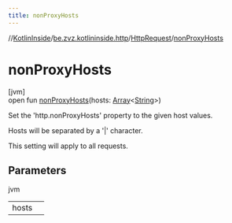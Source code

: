```yaml
---
title: nonProxyHosts
---
```

//[KotlinInside](../../../index.html)/[be.zvz.kotlininside.http](../index.html)/[HttpRequest](index.html)/[nonProxyHosts](non-proxy-hosts.html)



# nonProxyHosts



[jvm]\
open fun [nonProxyHosts](non-proxy-hosts.html)(hosts: [Array](https://kotlinlang.org/api/latest/jvm/stdlib/kotlin/-array/index.html)&lt;[String](https://docs.oracle.com/javase/7/docs/api/java/lang/String.html)&gt;)



Set the 'http.nonProxyHosts' property to the given host values. 



 Hosts will be separated by a '|' character. 



 This setting will apply to all requests.



## Parameters


jvm

| | |
|---|---|
| hosts |  |




